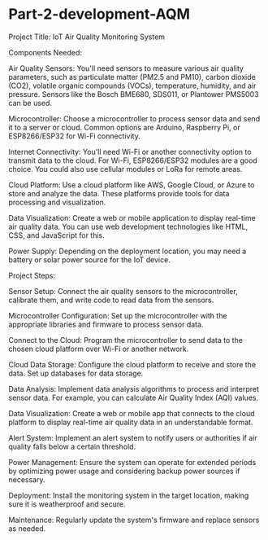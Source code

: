 # Part-2-development-AQM
Project Title: IoT Air Quality Monitoring System

Components Needed:

Air Quality Sensors: You'll need sensors to measure various air quality parameters, such as particulate matter (PM2.5 and PM10), carbon dioxide (CO2), volatile organic compounds (VOCs), temperature, humidity, and air pressure. Sensors like the Bosch BME680, SDS011, or Plantower PMS5003 can be used.

Microcontroller: Choose a microcontroller to process sensor data and send it to a server or cloud. Common options are Arduino, Raspberry Pi, or ESP8266/ESP32 for Wi-Fi connectivity.

Internet Connectivity: You'll need Wi-Fi or another connectivity option to transmit data to the cloud. For Wi-Fi, ESP8266/ESP32 modules are a good choice. You could also use cellular modules or LoRa for remote areas.

Cloud Platform: Use a cloud platform like AWS, Google Cloud, or Azure to store and analyze the data. These platforms provide tools for data processing and visualization.

Data Visualization: Create a web or mobile application to display real-time air quality data. You can use web development technologies like HTML, CSS, and JavaScript for this.

Power Supply: Depending on the deployment location, you may need a battery or solar power source for the IoT device.

Project Steps:

Sensor Setup: Connect the air quality sensors to the microcontroller, calibrate them, and write code to read data from the sensors.

Microcontroller Configuration: Set up the microcontroller with the appropriate libraries and firmware to process sensor data.

Connect to the Cloud: Program the microcontroller to send data to the chosen cloud platform over Wi-Fi or another network.

Cloud Data Storage: Configure the cloud platform to receive and store the data. Set up databases for data storage.

Data Analysis: Implement data analysis algorithms to process and interpret sensor data. For example, you can calculate Air Quality Index (AQI) values.

Data Visualization: Create a web or mobile app that connects to the cloud platform to display real-time air quality data in an understandable format.

Alert System: Implement an alert system to notify users or authorities if air quality falls below a certain threshold.

Power Management: Ensure the system can operate for extended periods by optimizing power usage and considering backup power sources if necessary.

Deployment: Install the monitoring system in the target location, making sure it is weatherproof and secure.

Maintenance: Regularly update the system's firmware and replace sensors as needed.
